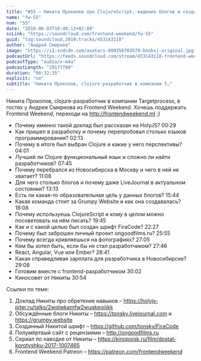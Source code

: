```yaml
---
title: "#55 – Никита Прокопов про ClojureScript, ведение блогов и создание собственного шрифта"
name: "fw-55"
num: "55"
date: "2018-06-03T18:40:13+02:00"
scLink: "https://soundcloud.com/frontend-weekend/fw-55"
guid: "tag:soundcloud,2010:tracks/453143118"
author: "Андрей Смирнов"
image: "https://i1.sndcdn.com/avatars-000358703579-bnobxj-original.jpg"
podcastUrl: "https://feeds.soundcloud.com/stream/453143118-frontend-weekend-fw-55.m4a"
podcastType: "audio/x-m4a"
podcastLength: "29177789"
duration: "00:32:35"
explicit: "no"
subtitle: "Никита Прокопов, clojure-разработчик в компании T…"
---
```

Никита Прокопов, clojure-разработчик в компании Targetprocess, в гостях у Андрея Смирнова из Frontend Weekend. Хочешь поддержать Frontend Weekend, переходи на http://frontendweekend.ml ;)

- Почему именно такой доклад был рассказан на HolyJS? 00:29
- Как пришел в разработку и почему перепробовал столько языков программирования? 02:13
- Почему в итоге был выбран Clojure и какие у него перспективы? 04:01
- Лучший ли Clojure функциональный язык и сложно ли найти разработчиков? 07:45
- Почему перебрался из Новосибирска в Москву и чего в ней не хватает? 11:08
- Для чего столько блогов и почему даже LiveJournal в актуальном состоянии? 13:13
- Есть ли какая-то образовательная цель у данных блогов? 15:44
- Какая команда стоит за Grumpy Website и как она создавалась? 18:08
- Почему используешь ClojureScript и кому в целом можно посоветовать на нём писать? 19:45
- Как и с какой целью был создан шрифт FiraCode? 22:27
- Почему был заброшен личный проект ongoodfilms.ru? 25:55
- Почему всегда кривляешься на фотографиях? 27:05
- Кем бы хотел быть, если бы не стал разработчиком? 27:46
- React, Angular, Vue или Ember? 28:41
- Какая справедливая зарплата для разработчика в Новосибирске? 29:08
- Готовим вместе с frontend-разработчиком 30:02
- Киносовет от Никиты 30:54

Ссылки по теме:
1) Доклад Никиты про обретение навыков – https://holyjs-piter.ru/talks/2wplwkamfw2wuqkeoiiikk
2) Обсуждённые блоги Никиты – https://tonsky.livejournal.com и https://grumpy.website
3) Созданный Никитой шрифт – https://github.com/tonsky/FiraCode
4) Полумёртвый сайт с рецензиями – http://ongoodfilms.ru
5) Сериал по наводке от Никиты – https://kinopoisk.ru/film/dostat-korotyshku-2017-1007465
6) Frontend Weekend Patreon – https://patreon.com/frontendweekend